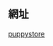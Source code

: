 ## 網址
[puppystore](http://www.templatemonsterpreview.com/demo/158529.html?_gl=1*1d8hvtu*_ga*MzU0NDE1Njk4LjE2MzQ3MTIwNzA.*_ga_FTPYEGT5LY*MTYzNTkyMzIzOC40LjEuMTYzNTkyNDU3Ni41NA..&_ga=2.126249037.1968511789.1635910027-354415698.1634712070&_gac=1.257502713.1634712070.CjwKCAjw2bmLBhBREiwAZ6ugozynehv-bOY7VX0ohElP0kfM3VCdcXGHsF52atPz5dMaiNVYQC6f1RoCMWAQAvD_BwE)